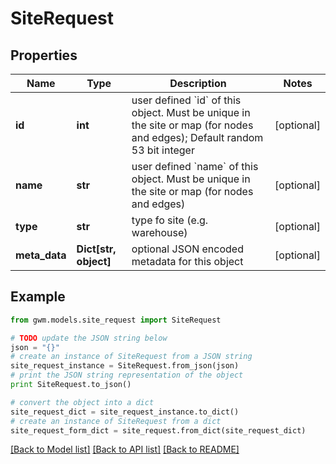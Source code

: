 # SiteRequest


## Properties
Name | Type | Description | Notes
------------ | ------------- | ------------- | -------------
**id** | **int** | user defined &#x60;id&#x60; of this object. Must be unique in the site or map (for nodes and edges); Default random 53 bit integer | [optional] 
**name** | **str** | user defined &#x60;name&#x60; of this object. Must be unique in the site or map (for nodes and edges) | [optional] 
**type** | **str** | type fo site (e.g. warehouse) | [optional] 
**meta_data** | **Dict[str, object]** | optional JSON encoded metadata for this object | [optional] 

## Example

```python
from gwm.models.site_request import SiteRequest

# TODO update the JSON string below
json = "{}"
# create an instance of SiteRequest from a JSON string
site_request_instance = SiteRequest.from_json(json)
# print the JSON string representation of the object
print SiteRequest.to_json()

# convert the object into a dict
site_request_dict = site_request_instance.to_dict()
# create an instance of SiteRequest from a dict
site_request_form_dict = site_request.from_dict(site_request_dict)
```
[[Back to Model list]](../README.md#documentation-for-models) [[Back to API list]](../README.md#documentation-for-api-endpoints) [[Back to README]](../README.md)


